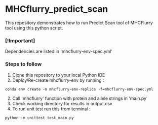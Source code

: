 # MHCflurry_predict_scan
This repository demonstrates how to run Predict Scan tool of MHCFlurry tool using this python script.

### [!Important]

Dependencies are listed in 'mhcflurry-env-spec.yml'

### Steps to follow

1. Clone this repository to your local Python IDE
2. Deploy/Re-create mhcflurry-env by running : 
```console
conda env create -n mhcflurry-env-replica -f=mhcflurry-env-spec.yml
```
2. Call 'mhcflurry' function with protein and allele strings in 'main.py'
3.  Check working directory for results in output.csv
4. To run unit test run this from terminal :
```console
python -m unittest test_main.py
```

